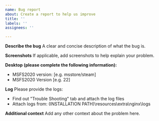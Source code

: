 ```yaml
---
name: Bug report
about: Create a report to help us improve
title: ''
labels: ''
assignees: ''

---
```


**Describe the bug**
A clear and concise description of what the bug is.

**Screenshots**
If applicable, add screenshots to help explain your problem.

**Desktop (please complete the following information):**
 - MSFS2020 version: [e.g. msstore/steam]
 - MSFS2020 Version [e.g. 22]

**Log** 
Please provide the logs:
- Find out "Trouble Shooting" tab and attach the log files
- Attach logs from: (INSTALLATION PATH)\resources\extra\nginx\logs

**Additional context**
Add any other context about the problem here.
